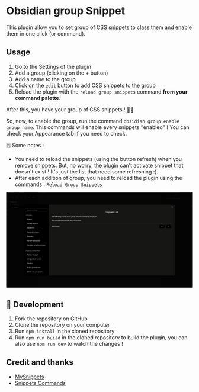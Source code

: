 # Obsidian group Snippet

This plugin allow you to set group of CSS snippets to class them and enable them in one click (or command).

## Usage

1. Go to the Settings of the plugin
2. Add a group (clicking on the + button)
3. Add a name to the group
4. Click on the `edit` button to add CSS snippets to the group
5. Reload the plugin with the `reload group snippets` command **from your command palette**. 

After this, you have your group of CSS snippets ! 🎉🎉

So, now, to enable the group, run the command `obsidian group enable group_name`. This commands will enable every snippets "enabled" ! You can check your Appearance tab if you need to check.

🗒️ Some notes : 
- You need to reload the snippets (using the button refresh) when you remove snippets. But, no worry, the plugin can't activate snippet that doesn't exist ! It's just the list that need some refreshing :).
- After each addition of group, you need to reload the plugin using the commands : `Reload Group Snippets`

![](docs_gif.gif)

## 🤖 Development

1. Fork the repository on GitHub
2. Clone the repository on your computer
3. Run `npm install` in the cloned repository
4. Run `npm run build` in the cloned repository to build the plugin, you can also use `npm run dev` to watch the changes !

## Credit and thanks
- [MySnippets](https://github.com/chetachiezikeuzor/MySnippets-Plugin)
- [Snippets Commands](https://github.com/deathau/snippet-commands-obsidian)
